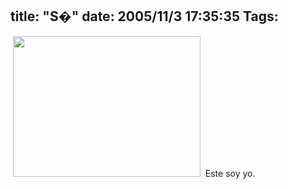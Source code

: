 title: "S�"
date: 2005/11/3 17:35:35
Tags: 
---
 <a target="_blank" href="http://damog.nipl.net/images/nkdamog.jpg"><img width="300" height="225" border="0" src="http://damog.nipl.net/images/nkdamog-mini.jpg" alt=" "/></a>  Este soy yo.  <br/><br/>
